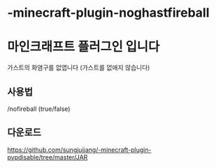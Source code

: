 # -minecraft-plugin-noghastfireball
마인크래프트 플러그인 입니다
=============
가스트의 화염구를 없앱니다 (가스트를 없애지 않습니다)

사용법
-------------

/nofireball (true/false)

다운로드
-------------
https://github.com/sungjujjang/-minecraft-plugin-pvpdisable/tree/master/JAR
